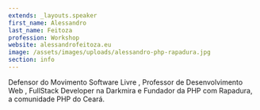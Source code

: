```yaml
---
extends: _layouts.speaker
first_name: Alessandro
last_name: Feitoza
profession: Workshop
website: alessandrofeitoza.eu
image: /assets/images/uploads/alessandro-php-rapadura.jpg
section: info
---
```

Defensor do Movimento Software Livre, Professor de Desenvolvimento Web, FullStack Developer na Darkmira e Fundador da PHP com Rapadura, a comunidade PHP do Ceará.
